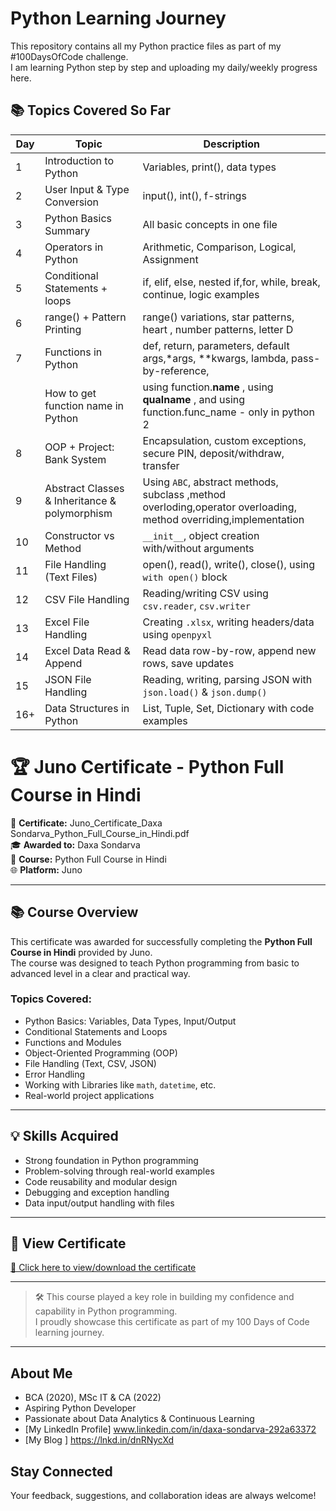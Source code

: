 # Python Learning Journey 

This repository contains all my Python practice files as part of my #100DaysOfCode challenge.  
I am learning Python step by step and uploading my daily/weekly progress here.

## 📚 Topics Covered So Far

| Day | Topic                        | Description                       |
|-----|------------------------------|-----------------------------------|
| 1   | Introduction to Python       | Variables, print(), data types    |
| 2   | User Input & Type Conversion | input(), int(), f-strings         |
| 3   | Python Basics Summary         | All basic concepts in one file   |
| 4   | Operators in Python           | Arithmetic, Comparison, Logical, Assignment |
| 5   | Conditional Statements  + loops | if, elif, else, nested if,for, while, break, continue, logic examples   |
| 6   | range() + Pattern Printing     | range() variations, star patterns, heart , number patterns, letter D  |
| 7   | Functions in Python           | def, return, parameters, default args,*args, **kwargs, lambda, pass-by-reference,      |
|    | How to get function name in Python |using  function.__name__ , using  __qualname__ ,  and using function.func_name - only in python 2 |
| 8  | OOP + Project: Bank System        | Encapsulation, custom exceptions, secure PIN, deposit/withdraw, transfer    |
| 9   | Abstract Classes & Inheritance & polymorphism  | Using `ABC`, abstract methods, subclass ,method overloding,operator overloading, method overriding,implementation                      |
| 10   | Constructor vs Method             | `__init__`, object creation with/without arguments                          |
| 11  | File Handling (Text Files)        | open(), read(), write(), close(), using `with open()` block                 |
| 12  | CSV File Handling                 | Reading/writing CSV using `csv.reader`, `csv.writer`                        |
| 13  | Excel File Handling               | Creating `.xlsx`, writing headers/data using `openpyxl`                     |
| 14  | Excel Data Read & Append          | Read data row-by-row, append new rows, save updates                         |
| 15  | JSON File Handling                | Reading, writing, parsing JSON with `json.load()` & `json.dump()`           |
| 16+ | Data Structures in Python            | List, Tuple, Set, Dictionary with code examples                                                  | 

# 🏆 Juno Certificate - Python Full Course in Hindi

📄 **Certificate:** Juno_Certificate_Daxa Sondarva_Python_Full_Course_in_Hindi.pdf  
🎓 **Awarded to:** Daxa Sondarva  
📘 **Course:** Python Full Course in Hindi  
🌐 **Platform:** Juno

---

## 📚 Course Overview

This certificate was awarded for successfully completing the **Python Full Course in Hindi** provided by Juno.  
The course was designed to teach Python programming from basic to advanced level in a clear and practical way.

### Topics Covered:
- Python Basics: Variables, Data Types, Input/Output
- Conditional Statements and Loops
- Functions and Modules
- Object-Oriented Programming (OOP)
- File Handling (Text, CSV, JSON)
- Error Handling
- Working with Libraries like `math`, `datetime`, etc.
- Real-world project applications

---

## 💡 Skills Acquired

- Strong foundation in Python programming
- Problem-solving through real-world examples
- Code reusability and modular design
- Debugging and exception handling
- Data input/output handling with files

---

## 🔗 View Certificate

[📄 Click here to view/download the certificate](./Juno_Certificate_Daxa%20Sondarva_Python_Full_Course_in_Hindi.pdf)

---

> 🛠️ This course played a key role in building my confidence and capability in Python programming.  
> I proudly showcase this certificate as part of my 100 Days of Code learning journey.

---



## About Me
- BCA (2020), MSc IT & CA (2022)
- Aspiring Python Developer
- Passionate about Data Analytics & Continuous Learning
- [My LinkedIn Profile] www.linkedin.com/in/daxa-sondarva-292a63372
- [My Blog ] https://lnkd.in/dnRNycXd

## Stay Connected
Your feedback, suggestions, and collaboration ideas are always welcome!
